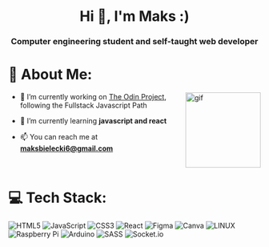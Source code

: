 
<h1 align="center">Hi 👋, I'm Maks :)</h1>
<h3 align="center">Computer engineering student and self-taught web developer</h3>


# 💫 About Me:

<img align="right" alt="gif" width="150" src="https://bluuweb.github.io/desarrollo-web-bluuweb/img/js-gif.gif">

- 🔭 I’m currently working on [The Odin Project](https://www.theodinproject.com/), following the Fullstack Javascript Path

- 🌱 I’m currently learning **javascript and react**

- 📫 You can reach me at **maksbielecki6@gmail.com**


<p align="center">
</p>

<br>

# 💻 Tech Stack:
![HTML5](https://img.shields.io/badge/html5-%23E34F26.svg?style=flat&logo=html5&logoColor=white) ![JavaScript](https://img.shields.io/badge/javascript-%23323330.svg?style=flat&logo=javascript&logoColor=%23F7DF1E) ![CSS3](https://img.shields.io/badge/css3-%231572B6.svg?style=flat&logo=css3&logoColor=white) ![React](https://img.shields.io/badge/react-%2320232a.svg?style=flat&logo=react&logoColor=%2361DAFB) 	![Figma](https://img.shields.io/badge/figma-%23F24E1E.svg?style=flat&logo=figma&logoColor=white) ![Canva](https://img.shields.io/badge/Canva-%2300C4CC.svg?style=flat&logo=Canva&logoColor=white) ![LINUX](https://img.shields.io/badge/Linux-FCC624?style=flat&logo=linux&logoColor=black) ![Raspberry Pi](https://img.shields.io/badge/-RaspberryPi-C51A4A?style=flat&logo=Raspberry-Pi) ![Arduino](https://img.shields.io/badge/-Arduino-00979D?style=flat&logo=Arduino&logoColor=white) ![SASS](https://img.shields.io/badge/SASS-hotpink.svg?style=flat&logo=SASS&logoColor=white) ![Socket.io](https://img.shields.io/badge/Socket.io-black?style=flat&logo=socket.io&badgeColor=010101)
